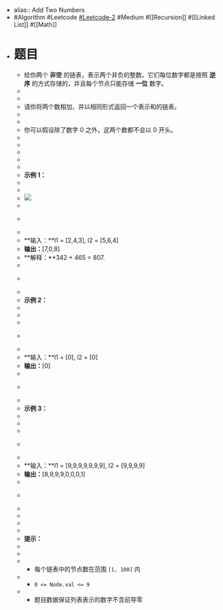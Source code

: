 - alias:: Add Two Numbers
- #Algorithm #Leetcode [#Leetcode-2](https://leetcode-cn.com/problems/add-two-numbers/) #Medium #[[Recursion]] #[[Linked List]] #[[Math]]
- # 题目
	- 给你两个 **非空** 的链表，表示两个非负的整数。它们每位数字都是按照 **逆序** 的方式存储的，并且每个节点只能存储 **一位** 数字。
	-
	-
	- 请你将两个数相加，并以相同形式返回一个表示和的链表。
	-
	-
	- 你可以假设除了数字 0 之外，这两个数都不会以 0 开头。
	-
	-
	-
	-
	-
	- **示例 1：**
	-
	-
	- ![](https://assets.leetcode-cn.com/aliyun-lc-upload/uploads/2021/01/02/addtwonumber1.jpg)
	-
	- ```
	-
	- **输入：**l1 = [2,4,3], l2 = [5,6,4]
	- **输出：**[7,0,8]
	- **解释：**342 + 465 = 807.
	-
	- ```
	-
	- **示例 2：**
	-
	-
	-
	- ```
	-
	- **输入：**l1 = [0], l2 = [0]
	- **输出：**[0]
	-
	- ```
	-
	- **示例 3：**
	-
	-
	-
	- ```
	-
	- **输入：**l1 = [9,9,9,9,9,9,9], l2 = [9,9,9,9]
	- **输出：**[8,9,9,9,0,0,0,1]
	-
	- ```
	-
	-
	-
	-
	- **提示：**
	-
	-
	- * 每个链表中的节点数在范围 `[1, 100]` 内
	- * `0 <= Node.val <= 9`
	- * 题目数据保证列表表示的数字不含前导零
